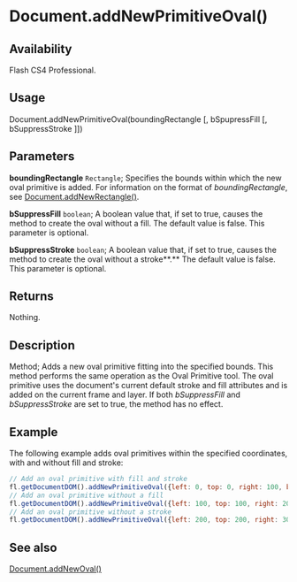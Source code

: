 # Document.addNewPrimitiveOval()

## Availability

Flash CS4 Professional.

## Usage

Document.addNewPrimitiveOval(boundingRectangle [, bSpupressFill [, bSuppressStroke ]])

## Parameters

**boundingRectangle** `Rectangle`; Specifies the bounds within which the new oval primitive is added. For information on the format of *boundingRectangle*, see [Document.addNewRectangle()](../Document_object/Document10.md).

**bSuppressFill** `boolean`; A boolean value that, if set to true, causes the method to create the oval without a fill. The default value is false. This parameter is optional.

**bSuppressStroke** `boolean`; A boolean value that, if set to true, causes the method to create the oval without a stroke**.** The default value is false. This parameter is optional.

## Returns

Nothing.

## Description

Method; Adds a new oval primitive fitting into the specified bounds. This method performs the same operation as the Oval Primitive tool. The oval primitive uses the document's current default stroke and fill attributes and is added on the current frame and layer. If both *bSuppressFill* and *bSuppressStroke* are set to true, the method has no effect.

## Example

The following example adds oval primitives within the specified coordinates, with and without fill and stroke:

```javascript
// Add an oval primitive with fill and stroke 
fl.getDocumentDOM().addNewPrimitiveOval({left: 0, top: 0, right: 100, bottom: 100});
// Add an oval primitive without a fill 
fl.getDocumentDOM().addNewPrimitiveOval({left: 100, top: 100, right: 200, bottom: 200}, true);
// Add an oval primitive without a stroke
fl.getDocumentDOM().addNewPrimitiveOval({left: 200, top: 200, right: 300, bottom: 300}, false, true);
```

## See also

[Document.addNewOval()](../Document_object/Document6.md)
